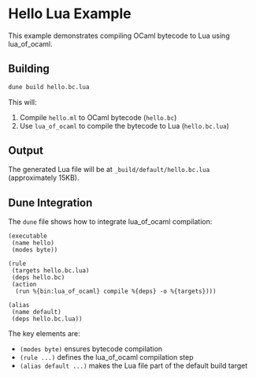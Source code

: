 # Hello Lua Example

This example demonstrates compiling OCaml bytecode to Lua using lua_of_ocaml.

## Building

```bash
dune build hello.bc.lua
```

This will:
1. Compile `hello.ml` to OCaml bytecode (`hello.bc`)
2. Use `lua_of_ocaml` to compile the bytecode to Lua (`hello.bc.lua`)

## Output

The generated Lua file will be at `_build/default/hello.bc.lua` (approximately 15KB).

## Dune Integration

The `dune` file shows how to integrate lua_of_ocaml compilation:

```dune
(executable
 (name hello)
 (modes byte))

(rule
 (targets hello.bc.lua)
 (deps hello.bc)
 (action
  (run %{bin:lua_of_ocaml} compile %{deps} -o %{targets})))

(alias
 (name default)
 (deps hello.bc.lua))
```

The key elements are:
- `(modes byte)` ensures bytecode compilation
- `(rule ...)` defines the lua_of_ocaml compilation step
- `(alias default ...)` makes the Lua file part of the default build target
